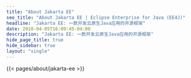 ```yaml
---
title: "About Jakarta EE"
seo_title: "About Jakarta EE | Eclipse Enterprise for Java (EE4J)"
headline: "Jakarta EE: 一款开发云原生Java应用的开源框架"
date: 2018-04-05T16:09:45-04:00
description: "Jakarta EE: 一款开发云原生Java应用的开源框架"
hide_page_title: true
hide_sidebar: true
layout: "single"
---
```


{{< pages/about/jakarta-ee >}}


